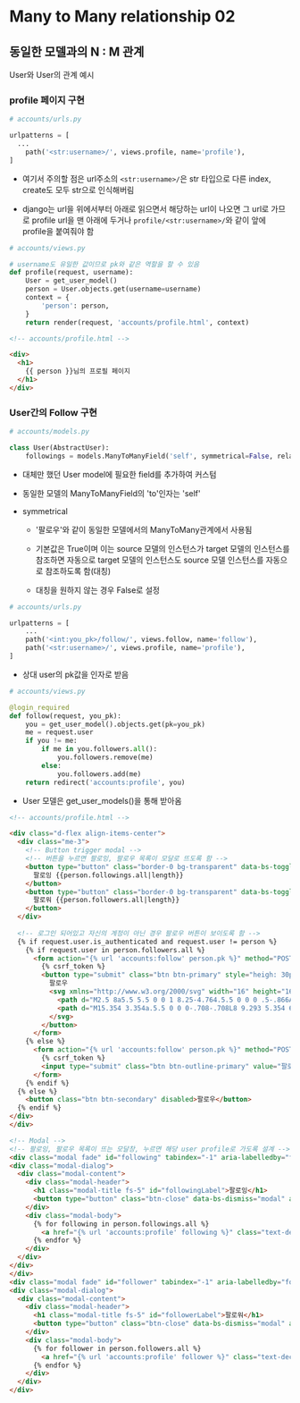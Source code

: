 # Many to Many relationship 02

## 동일한 모델과의 N : M 관계

User와 User의 관계 예시

### profile 페이지 구현
```python
# accounts/urls.py

urlpatterns = [
  ...
    path('<str:username>/', views.profile, name='profile'),
]
```
- 여기서 주의할 점은 url주소의 `<str:username>/`은 str 타입으로 다른 index, create도 모두 str으로 인식해버림

- django는 url을 위에서부터 아래로 읽으면서 해당하는 url이 나오면 그 url로 가므로 profile url을 맨 아래에 두거나 `profile/<str:username>/`와 같이 앞에 profile을 붙여줘야 함

```python
# accounts/views.py

# username도 유일한 값이므로 pk와 같은 역할을 할 수 있음
def profile(request, username):
    User = get_user_model()
    person = User.objects.get(username=username)
    context = {
        'person': person,
    }
    return render(request, 'accounts/profile.html', context)
```
```html
<!-- accounts/profile.html -->

<div>
  <h1>
    {{ person }}님의 프로필 페이지
  </h1>
</div>
```


### User간의 Follow 구현
```python
# accounts/models.py

class User(AbstractUser):
    followings = models.ManyToManyField('self', symmetrical=False, related_name='followers')
```
- 대체만 했던 User model에 필요한 field를 추가하여 커스텀

- 동일한 모델의 ManyToManyField의 'to'인자는 'self'

- symmetrical
  - '팔로우'와 같이 동일한 모델에서의 ManyToMany관계에서 사용됨

  - 기본값은 True이며 이는 source 모델의 인스턴스가 target 모델의 인스턴스를 참조하면 자동으로 target 모델의 인스턴스도 source 모델 인스턴스를 자동으로 참조하도록 함(대칭)

  - 대칭을 원하지 않는 경우 False로 설정

```python
# accounts/urls.py

urlpatterns = [
    ...
    path('<int:you_pk>/follow/', views.follow, name='follow'),
    path('<str:username>/', views.profile, name='profile'),
]
```
- 상대 user의 pk값을 인자로 받음

```python
# accounts/views.py

@login_required
def follow(request, you_pk):
    you = get_user_model().objects.get(pk=you_pk)
    me = request.user
    if you != me:
        if me in you.followers.all():
            you.followers.remove(me)
        else:
            you.followers.add(me)
    return redirect('accounts:profile', you)
```
- User 모델은 get_user_models()을 통해 받아옴

```html
<!-- accounts/profile.html -->

<div class="d-flex align-items-center">
  <div class="me-3">
    <!-- Button trigger modal -->
    <!-- 버튼을 누르면 팔로잉, 팔로우 목록이 모달로 뜨도록 함 -->
    <button type="button" class="border-0 bg-transparent" data-bs-toggle="modal" data-bs-target="#following">
      팔로잉 {{person.followings.all|length}}
    </button>
    <button type="button" class="border-0 bg-transparent" data-bs-toggle="modal" data-bs-target="#follower">
      팔로워 {{person.followers.all|length}}
    </button>
  </div>
  
  <!-- 로그인 되어있고 자신의 계정이 아닌 경우 팔로우 버튼이 보이도록 함 -->
  {% if request.user.is_authenticated and request.user != person %}
    {% if request.user in person.followers.all %}
      <form action="{% url 'accounts:follow' person.pk %}" method="POST">
        {% csrf_token %}
        <button type="submit" class="btn btn-primary" style="heigh: 30px;">
          팔로우
          <svg xmlns="http://www.w3.org/2000/svg" width="16" height="16" fill="currentColor" class="bi bi-check2-circle" viewBox="0 0 16 16">
            <path d="M2.5 8a5.5 5.5 0 0 1 8.25-4.764.5.5 0 0 0 .5-.866A6.5 6.5 0 1 0 14.5 8a.5.5 0 0 0-1 0 5.5 5.5 0 1 1-11 0z"/>
            <path d="M15.354 3.354a.5.5 0 0 0-.708-.708L8 9.293 5.354 6.646a.5.5 0 1 0-.708.708l3 3a.5.5 0 0 0 .708 0l7-7z"/>
          </svg>
        </button>
      </form>
    {% else %}
      <form action="{% url 'accounts:follow' person.pk %}" method="POST">
        {% csrf_token %}
        <input type="submit" class="btn btn-outline-primary" value="팔로우">
      </form>
    {% endif %}
  {% else %}
    <button class="btn btn-secondary" disabled>팔로우</button>
  {% endif %}
</div>
</div>

<!-- Modal -->
<!-- 팔로잉, 팔로우 목록이 뜨는 모달창, 누르면 해당 user profile로 가도록 설계 -->
<div class="modal fade" id="following" tabindex="-1" aria-labelledby="followingLabel" aria-hidden="true">
<div class="modal-dialog">
  <div class="modal-content">
    <div class="modal-header">
      <h1 class="modal-title fs-5" id="followingLabel">팔로잉</h1>
      <button type="button" class="btn-close" data-bs-dismiss="modal" aria-label="Close"></button>
    </div>
    <div class="modal-body">
      {% for following in person.followings.all %}
        <a href="{% url 'accounts:profile' following %}" class="text-decoration-none text-black">{{followings}}</a>
      {% endfor %}
    </div>
  </div>
</div>
</div>
<div class="modal fade" id="follower" tabindex="-1" aria-labelledby="followerLabel" aria-hidden="true">
<div class="modal-dialog">
  <div class="modal-content">
    <div class="modal-header">
      <h1 class="modal-title fs-5" id="followerLabel">팔로워</h1>
      <button type="button" class="btn-close" data-bs-dismiss="modal" aria-label="Close"></button>
    </div>
    <div class="modal-body">
      {% for follower in person.followers.all %}
        <a href="{% url 'accounts:profile' follower %}" class="text-decoration-none text-black">{{follower}}</a>
      {% endfor %}
    </div>
  </div>
</div>
```

<br>


